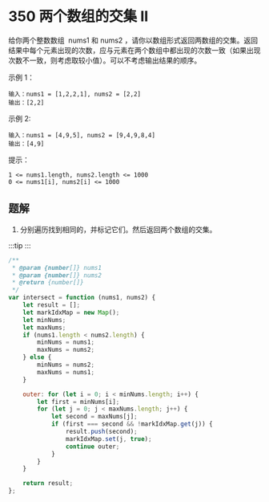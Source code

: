 # 350 两个数组的交集 II

给你两个整数数组  nums1 和 nums2 ，请你以数组形式返回两数组的交集。返回结果中每个元素出现的次数，应与元素在两个数组中都出现的次数一致（如果出现次数不一致，则考虑取较小值）。可以不考虑输出结果的顺序。

示例 1：

```
输入：nums1 = [1,2,2,1], nums2 = [2,2]
输出：[2,2]
```

示例 2:

```
输入：nums1 = [4,9,5], nums2 = [9,4,9,8,4]
输出：[4,9]
```

提示：

```
1 <= nums1.length, nums2.length <= 1000
0 <= nums1[i], nums2[i] <= 1000
```

## 题解

1. 分别遍历找到相同的，并标记它们。然后返回两个数组的交集。

:::tip
<runtime :list="[68, 53.75, 41.6, 73.82]"  />
:::

```js
/**
 * @param {number[]} nums1
 * @param {number[]} nums2
 * @return {number[]}
 */
var intersect = function (nums1, nums2) {
    let result = [];
    let markIdxMap = new Map();
    let minNums;
    let maxNums;
    if (nums1.length < nums2.length) {
        minNums = nums1;
        maxNums = nums2;
    } else {
        minNums = nums2;
        maxNums = nums1;
    }

    outer: for (let i = 0; i < minNums.length; i++) {
        let first = minNums[i];
        for (let j = 0; j < maxNums.length; j++) {
            let second = maxNums[j];
            if (first === second && !markIdxMap.get(j)) {
                result.push(second);
                markIdxMap.set(j, true);
                continue outer;
            }
        }
    }

    return result;
};
```
